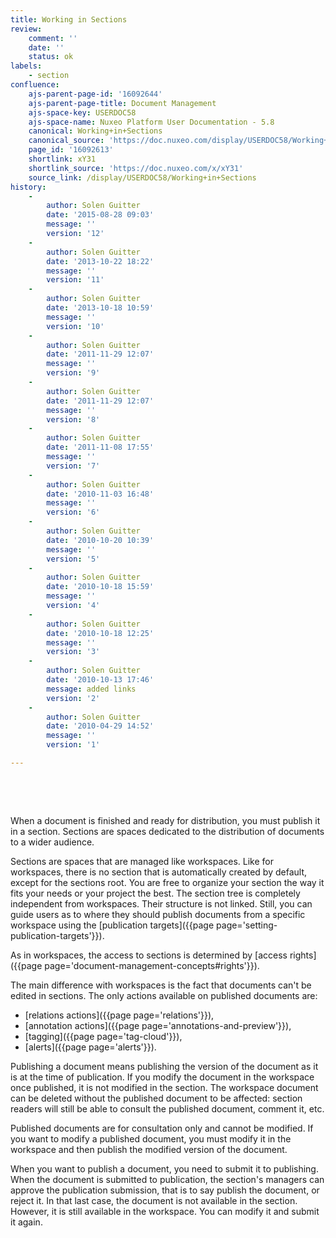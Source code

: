 ```yaml
---
title: Working in Sections
review:
    comment: ''
    date: ''
    status: ok
labels:
    - section
confluence:
    ajs-parent-page-id: '16092644'
    ajs-parent-page-title: Document Management
    ajs-space-key: USERDOC58
    ajs-space-name: Nuxeo Platform User Documentation - 5.8
    canonical: Working+in+Sections
    canonical_source: 'https://doc.nuxeo.com/display/USERDOC58/Working+in+Sections'
    page_id: '16092613'
    shortlink: xY31
    shortlink_source: 'https://doc.nuxeo.com/x/xY31'
    source_link: /display/USERDOC58/Working+in+Sections
history:
    - 
        author: Solen Guitter
        date: '2015-08-28 09:03'
        message: ''
        version: '12'
    - 
        author: Solen Guitter
        date: '2013-10-22 18:22'
        message: ''
        version: '11'
    - 
        author: Solen Guitter
        date: '2013-10-18 10:59'
        message: ''
        version: '10'
    - 
        author: Solen Guitter
        date: '2011-11-29 12:07'
        message: ''
        version: '9'
    - 
        author: Solen Guitter
        date: '2011-11-29 12:07'
        message: ''
        version: '8'
    - 
        author: Solen Guitter
        date: '2011-11-08 17:55'
        message: ''
        version: '7'
    - 
        author: Solen Guitter
        date: '2010-11-03 16:48'
        message: ''
        version: '6'
    - 
        author: Solen Guitter
        date: '2010-10-20 10:39'
        message: ''
        version: '5'
    - 
        author: Solen Guitter
        date: '2010-10-18 15:59'
        message: ''
        version: '4'
    - 
        author: Solen Guitter
        date: '2010-10-18 12:25'
        message: ''
        version: '3'
    - 
        author: Solen Guitter
        date: '2010-10-13 17:46'
        message: added links
        version: '2'
    - 
        author: Solen Guitter
        date: '2010-04-29 14:52'
        message: ''
        version: '1'

---
```

&nbsp;

&nbsp;

When a document is finished and ready for distribution, you must publish it in a section. Sections are spaces dedicated to the distribution of documents to a wider audience.

Sections are spaces that are managed like workspaces. Like for workspaces, there is no section that is automatically created by default, except for the sections root. You are free to organize your section the way it fits your needs or your project the best. The section tree is completely independent from workspaces. Their structure is not linked. Still, you can guide users as to where they should publish documents from a specific workspace using the [publication targets]({{page page='setting-publication-targets'}}).

As in workspaces, the access to sections is determined by [access rights]({{page page='document-management-concepts#rights'}}).

The main difference with workspaces is the fact that documents can't be edited in sections. The only actions available on published documents are:

*   [relations actions]({{page page='relations'}}),
*   [annotation actions]({{page page='annotations-and-preview'}}),
*   [tagging]({{page page='tag-cloud'}}),
*   [alerts]({{page page='alerts'}}).

Publishing a document means publishing the version of the document as it is at the time of publication. If you modify the document in the workspace once published, it is not modified in the section. The workspace document can be deleted without the published document to be affected: section readers will still be able to consult the published document, comment it, etc.

Published documents are for consultation only and cannot be modified. If you want to modify a published document, you must modify it in the workspace and then publish the modified version of the document.

When you want to publish a document, you need to submit it to publishing. When the document is submitted to publication, the section's managers can approve the publication submission, that is to say publish the document, or reject it. In that last case, the document is not available in the section. However, it is still available in the workspace. You can modify it and submit it again.